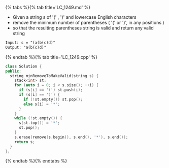 {% tabs %}{% tab title='LC_1249.md' %}

* Given a string s of '(' , ')' and lowercase English characters
* remove the minimum number of parentheses ( '(' or ')', in any positions )
* so that the resulting parentheses string is valid and return any valid string

```txt
Input: s = "(a(b(c)d)"
Output: "a(b(c)d)"
```

{% endtab %}{% tab title='LC_1249.cpp' %}

```cpp
class Solution {
public:
  string minRemoveToMakeValid(string s) {
    stack<int> st;
    for (auto i = 0; i < s.size(); ++i) {
      if (s[i] == '(') st.push(i);
      if (s[i] == ')') {
        if (!st.empty()) st.pop();
        else s[i] = '*';
      }
    }
    while (!st.empty()) {
      s[st.top()] = '*';
      st.pop();
    }
    s.erase(remove(s.begin(), s.end(), '*'), s.end());
    return s;
  }
};
```

{% endtab %}{% endtabs %}

